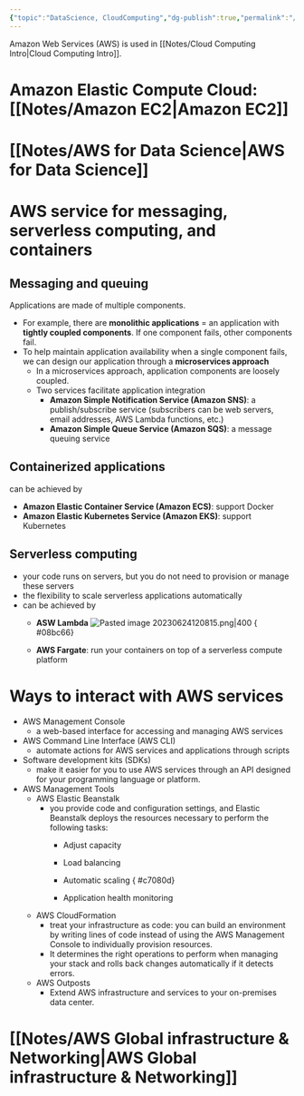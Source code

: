 ```yaml
---
{"topic":"DataScience, CloudComputing","dg-publish":true,"permalink":"/Notes/AWS All-in-one/","dgPassFrontmatter":true,"noteIcon":""}
---
```


Amazon Web Services (AWS) is used in [[Notes/Cloud Computing Intro\|Cloud Computing Intro]].


# Amazon Elastic Compute Cloud: [[Notes/Amazon EC2\|Amazon EC2]]

# [[Notes/AWS for Data Science\|AWS for Data Science]]

# AWS service for messaging, serverless computing, and containers
## Messaging and queuing
Applications are made of multiple components.
- For example, there are **monolithic applications** = an application with **tightly coupled components**. If one component fails, other components fail.
- To help maintain application availability when a single component fails, we can design our application through a **microservices approach** 
	- In a microservices approach, application components are loosely coupled. 
	- Two services facilitate application integration
		- **Amazon Simple Notification Service (Amazon SNS)**: a publish/subscribe service (subscribers can be web servers, email addresses, AWS Lambda functions, etc.)
		- **Amazon Simple Queue Service (Amazon SQS)**: a message queuing service
## Containerized applications
can be achieved by
- **Amazon Elastic Container Service (Amazon ECS)**: support Docker
- **Amazon Elastic Kubernetes Service (Amazon EKS)**: support Kubernetes
## Serverless computing 
- your code runs on servers, but you do not need to provision or manage these servers
- the flexibility to scale serverless applications automatically
- can be achieved by 
	- **ASW Lambda** ![Pasted image 20230624120815.png|400](/img/user/assets/images/Pasted%20image%2020230624120815.png)
{ #08bc66}

	- **AWS Fargate**: run your containers on top of a serverless compute platform


# Ways to interact with AWS services
- AWS Management Console
	- a web-based interface for accessing and managing AWS services
- AWS Command Line Interface (AWS CLI)
	- automate actions for AWS services and applications through scripts
- Software development kits (SDKs)
	- make it easier for you to use AWS services through an API designed for your programming language or platform. 
- AWS Management Tools
	- AWS Elastic Beanstalk
		- you provide code and configuration settings, and Elastic Beanstalk deploys the resources necessary to perform the following tasks:
			- Adjust capacity
			- Load balancing
			- Automatic scaling
{ #c7080d}

			- Application health monitoring
	- AWS CloudFormation
		- treat your infrastructure as code: you can build an environment by writing lines of code instead of using the AWS Management Console to individually provision resources.
		- It determines the right operations to perform when managing your stack and rolls back changes automatically if it detects errors.
	- AWS Outposts
		- Extend AWS infrastructure and services to your on-premises data center.


# [[Notes/AWS Global infrastructure & Networking\|AWS Global infrastructure & Networking]]


